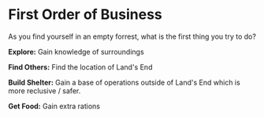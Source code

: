 # First Order of Business
As you find yourself in an empty forrest, what is the first thing you try to do?

**Explore:** Gain knowledge of surroundings

**Find Others:** Find the location of Land's End

**Build Shelter:** Gain a base of operations outside of Land's End which is more reclusive / safer.

**Get Food:** Gain extra rations
